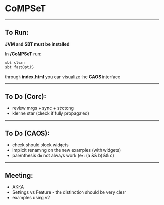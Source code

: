 # CoMPSeT
___

## To Run:
**JVM and SBT must be installed**  
  
In **/CoMPSeT** run:
````bash
sbt clean
sbt fastOptJS
````
through **index.html** you can visualize the **CAOS** interface
___

## To Do (Core):
- review mrgs + sync + strctcng
- klenne star (check if fully propagated)
___

## To Do (CAOS):
- check should block widgets
- implicit renaming on the new examples (with widgets)
- parenthesis do not always work (ex: (a && b) && c)
---

## Meeting:
- AKKA
- Settings vs Feature - the distinction should be very clear
- examples using v2